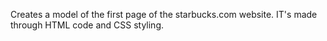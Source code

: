 Creates a model of the first page of the starbucks.com website. IT's made through HTML code and CSS styling.